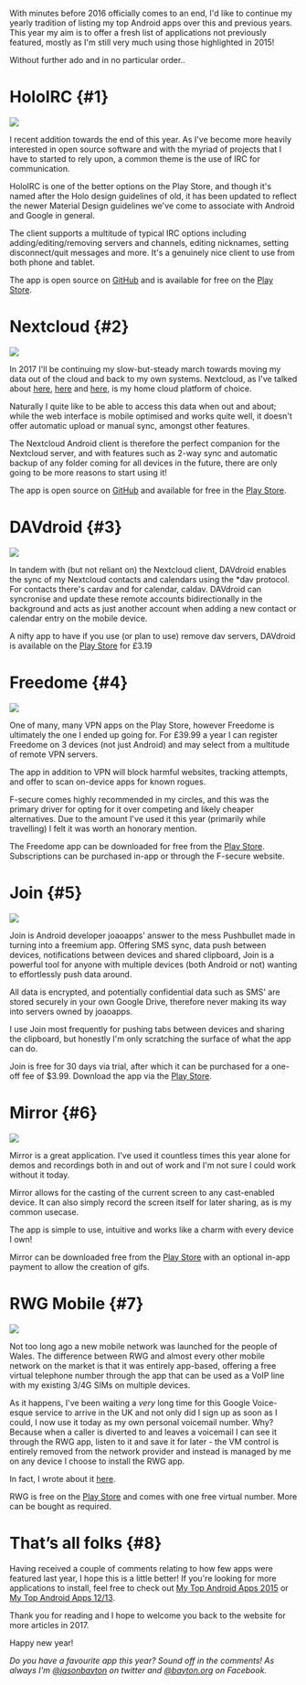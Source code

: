 <!---
title: "My top Android apps 2016"
date: "2016-12-31"
categories:
  - "mobile"
  - "opinion"
tags:
  - "android"
  - "android-apps"
  - "applications"
  - "apps"
  - "google"
  - "play-store"
--->

With minutes before 2016 officially comes to an end, I'd like to continue my yearly tradition of listing my top Android apps over this and previous years. This year my aim is to offer a fresh list of applications not previously featured, mostly as I'm still very much using those highlighted in 2015!

Without further ado and in no particular order..

# HoloIRC {#1}

[![](/wp-content/uploads/2016/12/Screenshot_20161231-233133-1140x641.png)](/wp-content/uploads/2016/12/Screenshot_20161231-233133.png)

I recent addition towards the end of this year. As I've become more heavily interested in open source software and with the myriad of projects that I have to started to rely upon, a common theme is the use of IRC for communication.

HoloIRC is one of the better options on the Play Store, and though it's named after the Holo design guidelines of old, it has been updated to reflect the newer Material Design guidelines we've come to associate with Android and Google in general.

The client supports a multitude of typical IRC options including adding/editing/removing servers and channels, editing nicknames, setting disconnect/quit messages and more. It's a genuinely nice client to use from both phone and tablet.

The app is open source on [GitHub](https://github.com/tilal6991/HoloIRC) and is available for free on the [Play Store](https://play.google.com/store/apps/details?id=com.fusionx.lightirc&hl=en_GB).

# Nextcloud {#2}

[![](/wp-content/uploads/2016/12/Screenshot_20161231-233156-1140x641.png)](/wp-content/uploads/2016/12/Screenshot_20161231-233156.png)

In 2017 I'll be continuing my slow-but-steady march towards moving my data out of the cloud and back to my own systems. Nextcloud, as I've talked about [here](/docs/linux/installing-nextcloud-on-ubuntu-16-04-lts-with-redis-apcu-ssl-apache/), [here](/2016/10/hands-on-with-the-nextcloud-box/) and [here](/2016/06/5-android-apps-improving-my-chromebook-experience/), is my home cloud platform of choice.

Naturally I quite like to be able to access this data when out and about; while the web interface is mobile optimised and works quite well, it doesn't offer automatic upload or manual sync, amongst other features.

The Nextcloud Android client is therefore the perfect companion for the Nextcloud server, and with features such as 2-way sync and automatic backup of any folder coming for all devices in the future, there are only going to be more reasons to start using it!

The app is open source on [GitHub](https://github.com/nextcloud/android) and available for free in the [Play Store](https://play.google.com/store/apps/details?id=com.nextcloud.client&hl=en_GB).

# DAVdroid {#3}

[![](/wp-content/uploads/2016/12/Screenshot_20161231-233213-1140x641.png)](/wp-content/uploads/2016/12/Screenshot_20161231-233213.png)

In tandem with (but not reliant on) the Nextcloud client, DAVdroid enables the sync of my Nextcloud contacts and calendars using the \*dav protocol. For contacts there's cardav and for calendar, caldav. DAVdroid can syncronise and update these remote accounts bidirectionally in the background and acts as just another account when adding a new contact or calendar entry on the mobile device.

A nifty app to have if you use (or plan to use) remove dav servers, DAVdroid is available on the [Play Store](https://play.google.com/store/apps/details?id=at.bitfire.davdroid) for £3.19

# Freedome {#4}

[![](/wp-content/uploads/2016/12/Screenshot_20161231-233237-e1483232002584-1140x793.png)](/wp-content/uploads/2016/12/Screenshot_20161231-233237-e1483231965798.png)

One of many, many VPN apps on the Play Store, however Freedome is ultimately the one I ended up going for. For £39.99 a year I can register Freedome on 3 devices (not just Android) and may select from a multitude of remote VPN servers.

The app in addition to VPN will block harmful websites, tracking attempts, and offer to scan on-device apps for known rogues.

F-secure comes highly recommended in my circles, and this was the primary driver for opting for it over competing and likely cheaper alternatives. Due to the amount I've used it this year (primarily while travelling) I felt it was worth an honorary mention.

The Freedome app can be downloaded for free from the [Play Store](https://play.google.com/store/apps/details?id=com.fsecure.freedome.vpn.security.privacy.android&hl=en_GB). Subscriptions can be purchased in-app or through the F-secure website.

# Join {#5}

[![](/wp-content/uploads/2016/12/Screenshot_20161231-233354-1140x641.png)](/wp-content/uploads/2016/12/Screenshot_20161231-233354.png)

Join is Android developer joaoapps' answer to the mess Pushbullet made in turning into a freemium app. Offering SMS sync, data push between devices, notifications between devices and shared clipboard, Join is a powerful tool for anyone with multiple devices (both Android or not) wanting to effortlessly push data around.

All data is encrypted, and potentially confidential data such as SMS' are stored securely in your own Google Drive, therefore never making its way into servers owned by joaoapps.

I use Join most frequently for pushing tabs between devices and sharing the clipboard, but honestly I'm only scratching the surface of what the app can do.

Join is free for 30 days via trial, after which it can be purchased for a one-off fee of $3.99. Download the app via the [Play Store](https://play.google.com/store/apps/details?id=com.joaomgcd.join).

# Mirror {#6}

[![](/wp-content/uploads/2016/12/Screenshot_20161231-233412-1140x641.png)](/wp-content/uploads/2016/12/Screenshot_20161231-233412.png)

Mirror is a great application. I've used it countless times this year alone for demos and recordings both in and out of work and I'm not sure I could work without it today.

Mirror allows for the casting of the current screen to any cast-enabled device. It can also simply record the screen itself for later sharing, as is my common usecase.

The app is simple to use, intuitive and works like a charm with every device I own!

Mirror can be downloaded free from the [Play Store](https://play.google.com/store/apps/details?id=com.koushikdutta.mirror) with an optional in-app payment to allow the creation of gifs.

# RWG Mobile {#7}

[![](/wp-content/uploads/2016/12/Screenshot_20161231-233441-e1483233941742-1140x841.png)](/wp-content/uploads/2016/12/Screenshot_20161231-233441-e1483233941742.png)

Not too long ago a new mobile network was launched for the people of Wales. The difference between RWG and almost every other mobile network on the market is that it was entirely app-based, offering a free virtual telephone number through the app that can be used as a VoIP line with my existing 3/4G SIMs on multiple devices.

As it happens, I've been waiting a _very_ long time for this Google Voice-esque service to arrive in the UK and not only did I sign up as soon as I could, I now use it today as my own personal voicemail number. Why? Because when a caller is diverted to and leaves a voicemail I can see it through the RWG app, listen to it and save it for later - the VM control is entirely removed from the network provider and instead is managed by me on any device I choose to install the RWG app.

In fact, I wrote about it [here](/2016/07/using-rwg-mobile-for-simple-cross-device-centralised-voicemail/).

RWG is free on the [Play Store](https://play.google.com/store/apps/details?id=com.rwgmobile.vtl&hl=en_GB) and comes with one free virtual number. More can be bought as required.

# That’s all folks {#8}

Having received a couple of comments relating to how few apps were featured last year, I hope this is a little better! If you're looking for more applications to install, feel free to check out [My Top Android Apps 2015](/2015/12/my-top-android-apps-2015/) or [My Top Android Apps 12/13](/2013/12/my-top-android-apps-1213/).

Thank you for reading and I hope to welcome you back to the website for more articles in 2017.

Happy new year!

_Do you have a favourite app this year? Sound off in the comments! As always I'm [@jasonbayton](https://twitter.com/jasonbayton) on twitter and [@bayton.org](https://facebook.com/bayton.org) on Facebook._

